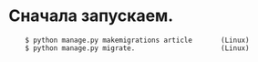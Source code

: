 # Сначала запускаем. 
		$ python manage.py makemigrations article 		(Linux)
		$ python manage.py migrate.                     (Linux)
